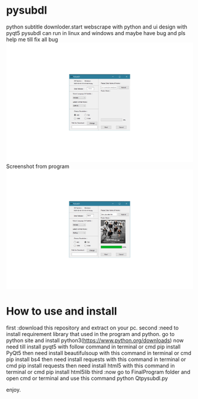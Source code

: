 # pysubdl
python subtitle downloder.start webscrape with python and ui design with pyqt5
pysubdl can run in linux and windows and maybe have bug and pls help me till fix all bug
![alt text](https://github.com/AmirhosseinAbutalebi/Pysubdl/blob/master/FinalProgram/ScreenShot-1.png)
Screenshot from program
![alt text](https://github.com/AmirhosseinAbutalebi/Pysubdl/blob/master/FinalProgram/ScreenShot-2.png)

# How to use and install
first :download this repository and extract on your pc.
second :need to install requirement library that used in the program and python.
go to python site and install python3(https://www.python.org/downloads)
now need till install pyqt5 with follow command in terminal or cmd
pip install PyQt5
then need install beautifulsoup with this command  in terminal or cmd
pip install bs4
then need install requests with this command  in terminal or cmd
pip install requests
then need install html5 with this command  in terminal or cmd
pip install html5lib
third :now go to FinalProgram folder and open cmd or terminal and use this command
python Qtpysubdl.py

enjoy.
